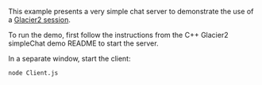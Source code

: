 This example presents a very simple chat server to demonstrate the use of a
[Glacier2 session][1].

To run the demo, first follow the instructions from the C++ Glacier2
simpleChat demo README to start the server.

In a separate window, start the client:

```
node Client.js
```

[1]: https://doc.zeroc.com/ice/3.7/ice-services/glacier2/getting-started-with-glacier2
